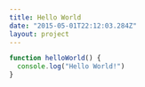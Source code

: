 ```yaml
---
title: Hello World
date: "2015-05-01T22:12:03.284Z"
layout: project
---
```


```js
function helloWorld() {
  console.log("Hello World!")
}
```
